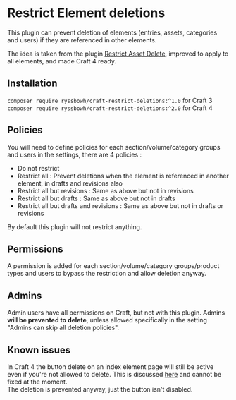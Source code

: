 # Restrict Element deletions

This plugin can prevent deletion of elements (entries, assets, categories and users) if they are referenced in other elements.

The idea is taken from the plugin [Restrict Asset Delete](https://github.com/la-haute-societe/craft-restrict-asset-delete), improved to apply to all elements, and made Craft 4 ready.  

## Installation

`composer require ryssbowh/craft-restrict-deletions:^1.0` for Craft 3  
`composer require ryssbowh/craft-restrict-deletions:^2.0` for Craft 4

## Policies

You will need to define policies for each section/volume/category groups and users in the settings, there are 4 policies :

- Do not restrict
- Restrict all : Prevent deletions when the element is referenced in another element, in drafts and revisions also
- Restrict all but revisions : Same as above but not in revisions
- Restrict all but drafts : Same as above but not in drafts
- Restrict all but drafts and revisions : Same as above but not in drafts or revisions

By default this plugin will not restrict anything.

## Permissions

A permission is added for each section/volume/category groups/product types and users to bypass the restriction and allow deletion anyway.

## Admins

Admin users have all permissions on Craft, but not with this plugin. Admins **will be prevented to delete**, unless allowed specifically in the setting "Admins can skip all deletion policies".

## Known issues

In Craft 4 the button delete on an index element page will still be active even if you're not allowed to delete. This is discussed [here](https://github.com/craftcms/cms/issues/11755) and cannot be fixed at the moment.  
The deletion is prevented anyway, just the button isn't disabled.